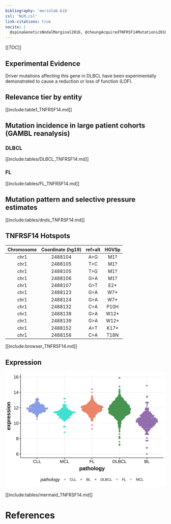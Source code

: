 ```yaml
---
bibliography: 'morinlab.bib'
csl: 'NLM.csl'
link-citations: true
nocite: |
  @spinaGeneticsNodalMarginal2016, @cheungAcquiredTNFRSF14Mutations2010a -->, @morinFrequentMutationHistonemodifying2011, @spinaGeneticsNodalMarginal2016b -->, @cheungAcquiredTNFRSF14Mutations2010, 
---
```


[[_TOC_]]



## Experimental Evidence

Driver mutations affecting this gene in DLBCL have been experimentally demonstrated to cause a reduction or loss of function (LOF).

## Relevance tier by entity

[[include:table1_TNFRSF14.md]]

## Mutation incidence in large patient cohorts (GAMBL reanalysis)

### DLBCL
[[include:tables/DLBCL_TNFRSF14.md]]

### FL
[[include:tables/FL_TNFRSF14.md]]

## Mutation pattern and selective pressure estimates

[[include:tables/dnds_TNFRSF14.md]]

## TNFRSF14 Hotspots

| Chromosome |Coordinate (hg19) | ref>alt | HGVSp | 
 | :---:| :---: | :--: | :---: |
| chr1 | 2488104 | A>G | M1? |
| chr1 | 2488105 | T>C | M1? |
| chr1 | 2488105 | T>G | M1? |
| chr1 | 2488106 | G>A | M1? |
| chr1 | 2488107 | G>T | E2* |
| chr1 | 2488123 | G>A | W7* |
| chr1 | 2488124 | G>A | W7* |
| chr1 | 2488132 | C>A | P10H |
| chr1 | 2488138 | G>A | W12* |
| chr1 | 2488139 | G>A | W12* |
| chr1 | 2488152 | A>T | K17* |
| chr1 | 2488156 | C>A | T18N |

[[include:browser_TNFRSF14.md]]

## Expression
![](images/gene_expression/TNFRSF14_by_pathology.svg)


<!-- ORIGIN: cheungAcquiredTNFRSF14Mutations2010a @cheungAcquiredTNFRSF14Mutations2010a -->
<!-- FL: cheungAcquiredTNFRSF14Mutations2010a -->
<!-- MZL: spinaGeneticsNodalMarginal2016b @spinaGeneticsNodalMarginal2016b -->
<!-- DLBCL: morinFrequentMutationHistonemodifying2011 -->

[[include:tables/mermaid_TNFRSF14.md]]

# References

